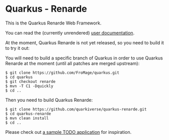 # Quarkus - Renarde

This is the Quarkus Renarde Web Framework.

You can read the (currently unrendered) [user documentation](/docs/modules/ROOT/pages/index.adoc).

At the moment, Quarkus Renarde is not yet released, so you need to build it to try it out:

You will need to build a specific branch of Quarkus in order to use Quarkus Renarde at the moment (until all
patches are merged upstream):

```shell
$ git clone https://github.com/FroMage/quarkus.git
$ cd quarkus
$ git checkout renarde
$ mvn -T C1 -Dquickly
$ cd ..
```

Then you need to build Quarkus Renarde:

```shell
$ git clone https://github.com/quarkiverse/quarkus-renarde.git
$ cd quarkus-renarde
$ mvn clean install
$ cd ..
```

Please check out [a sample TODO application](https://github.com/FroMage/quarkus-renarde-todo) for inspiration.
